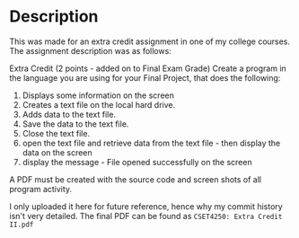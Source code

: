 # Description
This was made for an extra credit assignment in one of my college courses. The assignment description was as follows:

Extra Credit (2 points - added on to Final Exam Grade) 
 Create a program in the language you are using for your Final Project, that does the following:
1) Displays some information on the screen
2) Creates a text file on the local hard drive.
3) Adds data to the text file.
4) Save the data to the text file.
5) Close the text file.
6) open the text file and retrieve data from the text file - then display the data on the screen 
7) display the message - File opened successfully on the screen

A PDF must be created with the source code and screen shots of all program activity.


I only uploaded it here for future reference, hence why my commit history isn't very detailed. The final PDF can be found as `CSET4250: Extra Credit II.pdf`
